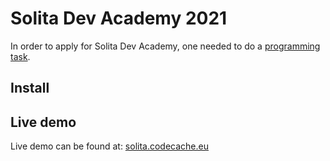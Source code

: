 # Solita Dev Academy 2021 

In order to apply for Solita Dev Academy, one needed to do a [programming task](https://github.com/solita/dev-academy-2021). 

## Install

## Live demo

Live demo can be found at: [solita.codecache.eu](https://solita.codecache.eu)


